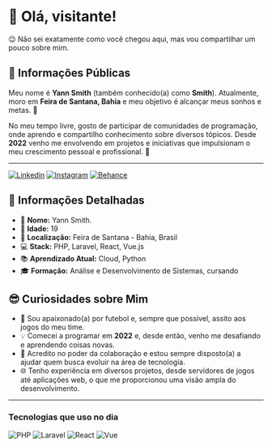 # 👋 Olá, visitante!

😉 Não sei exatamente como você chegou aqui, mas vou compartilhar um pouco sobre mim. 

## 🌟 Informações Públicas

Meu nome é **Yann Smith** (também conhecido(a) como **Smith**). Atualmente, moro em **Feira de Santana, Bahia** e meu objetivo é alcançar meus sonhos e metas. 🚀

No meu tempo livre, gosto de participar de comunidades de programação, onde aprendo e compartilho conhecimento sobre diversos tópicos. Desde **2022** venho me envolvendo em projetos e iniciativas que impulsionam o meu crescimento pessoal e profissional. 🤝

***
[![Linkedin](https://img.shields.io/badge/LinkedIn-0077B5?style=for-the-badge&logo=linkedin&logoColor=white)](https://www.linkedin.com/in/yann-smith-58a210265/)
[![Instagram](https://img.shields.io/badge/Instagram-E4405F?style=for-the-badge&logo=instagram&logoColor=white)](https://www.instagram.com/yannsmithfs/)
[![Behance](https://img.shields.io/badge/-Behance-blue?style=for-the-badge&logo=behance&logoColor=white)](https://www.behance.net/yannsmith)

## 📝 Informações Detalhadas

- 👤 **Nome:** Yann Smith.  
- 🎂 **Idade:** 19  
- 📍 **Localização:** Feira de Santana - Bahia, Brasil
- 💻 **Stack:** PHP, Laravel, React, Vue.js   
- 📚 **Aprendizado Atual:** Cloud, Python 
- 🎓 **Formação:** Análise e Desenvolvimento de Sistemas, cursando

 ## 😎 Curiosidades sobre Mim

- 🎸 Sou apaixonado(a) por futebol e, sempre que possível, assito aos jogos do meu time. 
- 💡 Comecei a programar em **2022** e, desde então, venho me desafiando e aprendendo coisas novas.   
- 🤗 Acredito no poder da colaboração e estou sempre disposto(a) a ajudar quem busca evoluir na área de tecnologia.   
- 🌐 Tenho experiência em diversos projetos, desde servidores de jogos até aplicações web, o que me proporcionou uma visão ampla do desenvolvimento.   

---

### Tecnologias que uso no dia
![PHP](https://img.shields.io/badge/PHP-777BB4?style=for-the-badge&logo=php&logoColor=white)
![Laravel](https://img.shields.io/badge/Laravel-FF2D20?style=for-the-badge&logo=laravel&logoColor=white)
![React](https://img.shields.io/badge/React-20232A?style=for-the-badge&logo=react&logoColor=61DAFB)
![Vue](https://img.shields.io/badge/Vue.js-35495E?style=for-the-badge&logo=vue.js&logoColor=4FC08D)

